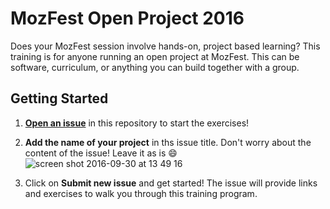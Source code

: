 # MozFest Open Project 2016
Does your MozFest session involve hands-on, project based learning? This training is for anyone running an open project at MozFest. This can be software, curriculum, or anything you can build together with a group.

## Getting Started
1. [**Open an issue**](https://github.com/acabunoc/mozfest-open-projects-2016/issues/new) in this repository to start the exercises!

2. **Add the name of your project** in ths issue title. Don't worry about the content of the issue! Leave it as is :smile:
![screen shot 2016-09-30 at 13 49 16](https://cloud.githubusercontent.com/assets/617994/19001339/ba6ee3ce-8714-11e6-8057-2173005ded6b.png)

3. Click on **Submit new issue** and get started! The issue will provide links and exercises to walk you through this training program.
